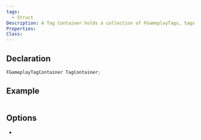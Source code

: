 ```yaml
---
tags:
  - Struct
Description: A Tag Container holds a collection of FGameplayTags, tags are included explicitly by adding them, and implicitly from adding child tags
Properties: 
Class:
---
```


## Declaration

```cpp
FGameplayTagContainer TagContainer;
```

## Example

```cpp
```

## Options
- 